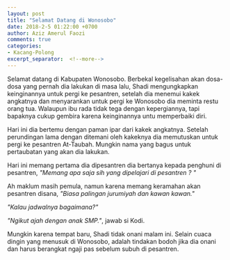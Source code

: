 ```yaml
---
layout: post
title: "Selamat Datang di Wonosobo"
date: 2018-2-5 01:22:00 +0700
author: Aziz Amerul Faozi
comments: true
categories: 
- Kacang-Polong
excerpt_separator:  <!--more-->
---
```


Selamat datang di Kabupaten Wonosobo. Berbekal kegelisahan akan dosa-dosa yang pernah dia lakukan di masa lalu, Shadi mengungkapkan keinginannya untuk pergi ke pesantren, setelah dia menemui kakek angkatnya dan menyarankan untuk pergi ke Wonosobo dia meminta restu orang tua. Walaupun ibu rada tidak tega dengan kepergiannya, tapi bapaknya cukup gembira karena keinginannya untu memperbaiki diri. 

Hari ini dia bertemu dengan paman ipar dari kakek angkatnya. Setelah perundingan lama dengan ditemani oleh kakeknya dia memutuskan untuk pergi ke pesantren At-Taubah. Mungkin nama yang bagus untuk pertaubatan yang akan dia lakukan. 

Hari ini memang pertama dia dipesantren dia bertanya kepada penghuni di pesantren, *"Memang apa saja sih yang dipelajari di pesantren ? "*

Ah maklum masih pemula, namun karena memang keramahan akan pesantren disana, *"Biasa palingan jurumiyah dan kawan kawan."*

*"Kalau jadwalnya bagaimana?"*

*"Ngikut ajah dengan anak SMP."*, jawab si Kodi.

Mungkin karena tempat baru, Shadi tidak onani malam ini. Selain cuaca dingin yang menusuk di Wonosobo, adalah tindakan bodoh jika dia onani dan harus berangkat ngaji pas sebelum subuh di pesantren.




